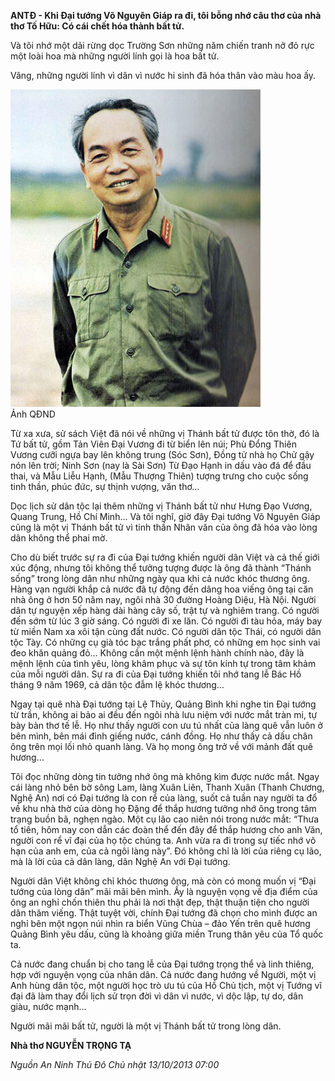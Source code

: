 <!--
title: Bất Tử
author: Tich Ky
status: draft
-->

**ANTĐ - Khi Đại tướng Võ Nguyên Giáp ra đi, tôi bỗng nhớ câu thơ của nhà thơ Tố Hữu: Có cái chết hóa thành bất tử.**

Và tôi nhớ một dải rừng dọc Trường Sơn những năm chiến tranh nở đỏ rực một loài hoa mà những người lính gọi là hoa bất tử.

Vâng, những người lính vì dân vì nước hi sinh đã hóa thân vào màu hoa ấy.

![](vng-3.jpg)  
Ảnh QĐND

Từ xa xưa, sử sách Việt đã nói về những vị Thánh bất tử được tôn thờ, đó là Tứ bất tử, gồm Tản Viên Đại Vương đi từ biển lên núi; Phù Đổng Thiên Vương cưỡi ngựa bay lên không trung (Sóc Sơn), Đồng tử nhà họ Chử gậy nón lên trời; Ninh Sơn (nay là Sài Sơn) Từ Đạo Hạnh in dấu vào đá để đầu thai, và Mẫu Liễu Hạnh, (Mẫu Thượng Thiên) tượng trưng cho cuộc sống tinh thần, phúc đức, sự thịnh vượng, văn thơ…

Dọc lịch sử dân tộc lại thêm những vị Thánh bất tử như Hưng Đạo Vương, Quang Trung, Hồ Chí Minh… Và tôi nghĩ, giờ đây Đại tướng Võ Nguyên Giáp cũng là một vị Thánh bất tử vì tinh thần Nhân văn của ông đã hóa vào lòng dân không thể phai mờ.

Cho dù biết trước sự ra đi của Đại tướng khiến người dân Việt và cả thế giới xúc động, nhưng tôi không thể tưởng tượng được là ông đã  thành “Thánh sống” trong lòng dân như những ngày qua khi cả nước khóc thương ông. Hàng vạn người khắp cả nước đã tự động đến dâng hoa viếng ông tại căn nhà ông ở hơn 50 năm nay, ngôi nhà 30 đường Hoàng Diệu, Hà Nội. Người dân tự nguyện xếp hàng dài hàng cây số, trật tự và nghiêm trang. Có người đến sớm từ lúc 3 giờ sáng. Có người đi xe lăn. Có người đi tàu hỏa, máy bay từ miền Nam xa xôi tận cùng đất nước. Có người dân tộc Thái, có người dân tộc Tày. Có những cụ già tóc bạc trắng phất phơ, có những em học sinh vai đeo khăn quảng đỏ… Không cần một mệnh lệnh hành chính nào, đây là mệnh lệnh của tình yêu, lòng khâm phục và sự tôn kính tự trong tâm khảm của mỗi người dân. Sự ra đi của Đại tướng khiến tôi nhớ tang lễ Bác Hồ tháng 9 năm 1969, cả dân tộc đẫm lệ khóc thương…

Ngay tại quê nhà Đại tướng tại Lệ Thủy, Quảng Bình khi nghe tin Đại tướng từ trần, không ai bảo ai đều đến ngôi nhà lưu niệm với nước mắt tràn mi, tự bày bàn thơ tế lễ. Họ như thấy người con ưu tú nhất của làng quê vẫn luôn ở bên mình, bên mái đình giếng nước, cánh đồng. Họ như thấy cả dấu chân ông trên mọi lối nhỏ quanh làng. Và họ mong ông trở về với mảnh đất quê hương…

Tôi đọc những dòng tin tưởng nhớ ông mà không kìm được nước mắt. Ngay cái làng nhỏ bên bờ sông Lam, làng Xuân Liên, Thanh Xuân (Thanh Chương, Nghệ An) nơi có Đại tướng là con rể của làng, suốt cả tuần nay người ta đổ về khu nhà thờ của dòng họ Đặng để thắp hương tưởng nhớ ông trong tâm trạng buồn bã, nghẹn ngào. Một cụ lão cao niên nói trong nước mắt: “Thưa tổ tiên, hôm nay con dẫn các đoàn thể đến đây để thắp hương cho anh Văn, người con rể vĩ đại của họ tộc chúng ta. Anh vừa ra đi trong sự tiếc nhớ vô hạn của anh em, của cả ngôi làng này”. Đó không chỉ là lời của riêng cụ lão, mà là lời của cả dân làng, dân Nghệ An với Đại tướng.

Người dân Việt không chỉ khóc thương ông, mà còn có mong muốn vị “Đại tướng của lòng dân” mãi mãi bên mình. Ấy là nguyện vọng về địa điểm của ông an nghỉ chốn thiên thu phải là nơi thật đẹp, thật thuận tiện cho người dân thăm viếng. Thật tuyệt vời, chính Đại tướng đã chọn cho mình được an nghỉ bên một ngọn núi nhìn ra biển Vũng Chùa – đảo Yến trên quê hương Quảng Bình yêu dấu, cũng là khoảng giữa miền Trung thân yêu của Tổ quốc ta.

Cả nước đang chuẩn bị cho tang lễ của Đại tướng trọng thể và linh thiêng, hợp với nguyện vọng của nhân dân. Cả nước đang hướng về Người, một vị Anh hùng dân tộc, một người học trò ưu tú của Hồ Chủ tịch, một vị Tướng vĩ đại đã làm thay đổi lịch sử trọn đời vì dân vì nước, vì dộc lập, tự do, dân giàu, nước mạnh…

Người mãi mãi bất tử, người là một vị Thánh bất tử trong lòng dân.

**Nhà thơ NGUYỄN TRỌNG TẠ**

*Nguồn An Ninh Thủ Đô
Chủ nhật 13/10/2013 07:00*
 

 
